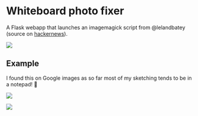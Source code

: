 # Whiteboard photo fixer

A Flask webapp that launches an imagemagick script from @lelandbatey (source
on [hackernews](https://news.ycombinator.com/item?id=7519093)).

![](http://i.imgur.com/4MKzxte.png)

## Example

I found this on Google images as so far most of my sketching tends to be
in a notepad! :grimacing:

![](http://i.imgur.com/ww2Utl3.png)

![](http://i.imgur.com/dBpoG3N.png)
